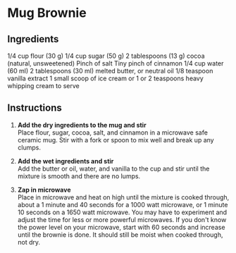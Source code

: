Mug Brownie
===========

Ingredients
-----------
1/4 cup flour (30 g)
1/4 cup sugar (50 g)
2 tablespoons (13 g) cocoa (natural, unsweetened)
Pinch of salt
Tiny pinch of cinnamon
1/4 cup water (60 ml)
2 tablespoons (30 ml) melted butter, or neutral oil
1/8 teaspoon vanilla extract
1 small scoop of ice cream or 1 or 2 teaspoons heavy whipping cream to serve

Instructions
------------

1. **Add the dry ingredients to the mug and stir** \
Place flour, sugar, cocoa, salt, and cinnamon in a microwave safe ceramic mug. Stir with a fork or spoon to mix well and break up any clumps.

2. **Add the wet ingredients and stir** \
Add the butter or oil, water, and vanilla to the cup and stir until the mixture is smooth and there are no lumps.

3. **Zap in microwave** \
Place in microwave and heat on high until the mixture is cooked through, about a 1 minute and 40 seconds for a 1000 watt microwave, or 1 minute 10 seconds on a 1650 watt microwave.
You may have to experiment and adjust the time for less or more powerful microwaves. If you don't know the power level on your microwave, start with 60 seconds and increase until the brownie is done. It should still be moist when cooked through, not dry.